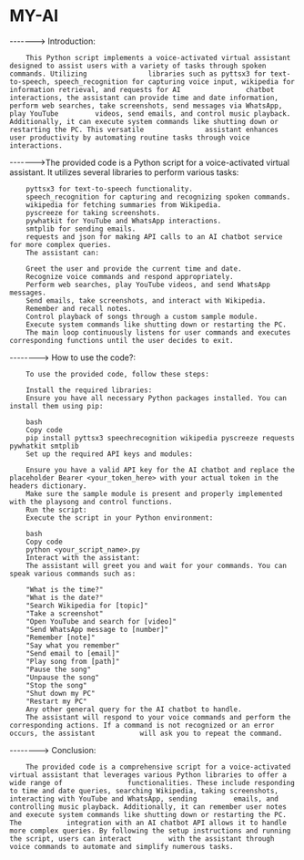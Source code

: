 # MY-AI
-------> Introduction:

        This Python script implements a voice-activated virtual assistant designed to assist users with a variety of tasks through spoken commands. Utilizing               libraries such as pyttsx3 for text-to-speech, speech_recognition for capturing voice input, wikipedia for information retrieval, and requests for AI                chatbot interactions, the assistant can provide time and date information, perform web searches, take screenshots, send messages via WhatsApp, play YouTube         videos, send emails, and control music playback. Additionally, it can execute system commands like shutting down or restarting the PC. This versatile               assistant enhances user productivity by automating routine tasks through voice interactions.

------->The provided code is a Python script for a voice-activated virtual assistant. It utilizes several libraries to perform various tasks:

        pyttsx3 for text-to-speech functionality.
        speech_recognition for capturing and recognizing spoken commands.
        wikipedia for fetching summaries from Wikipedia.
        pyscreeze for taking screenshots.
        pywhatkit for YouTube and WhatsApp interactions.
        smtplib for sending emails.
        requests and json for making API calls to an AI chatbot service for more complex queries.
        The assistant can:
        
        Greet the user and provide the current time and date.
        Recognize voice commands and respond appropriately.
        Perform web searches, play YouTube videos, and send WhatsApp messages.
        Send emails, take screenshots, and interact with Wikipedia.
        Remember and recall notes.
        Control playback of songs through a custom sample module.
        Execute system commands like shutting down or restarting the PC.
        The main loop continuously listens for user commands and executes corresponding functions until the user decides to exit.

--------> How to use the code?:

        To use the provided code, follow these steps:
        
        Install the required libraries:
        Ensure you have all necessary Python packages installed. You can install them using pip:
        
        bash
        Copy code
        pip install pyttsx3 speechrecognition wikipedia pyscreeze requests pywhatkit smtplib
        Set up the required API keys and modules:
        
        Ensure you have a valid API key for the AI chatbot and replace the placeholder Bearer <your_token_here> with your actual token in the headers dictionary.
        Make sure the sample module is present and properly implemented with the playsong and control functions.
        Run the script:
        Execute the script in your Python environment:
        
        bash
        Copy code
        python <your_script_name>.py
        Interact with the assistant:
        The assistant will greet you and wait for your commands. You can speak various commands such as:
        
        "What is the time?"
        "What is the date?"
        "Search Wikipedia for [topic]"
        "Take a screenshot"
        "Open YouTube and search for [video]"
        "Send WhatsApp message to [number]"
        "Remember [note]"
        "Say what you remember"
        "Send email to [email]"
        "Play song from [path]"
        "Pause the song"
        "Unpause the song"
        "Stop the song"
        "Shut down my PC"
        "Restart my PC"
        Any other general query for the AI chatbot to handle.
        The assistant will respond to your voice commands and perform the corresponding actions. If a command is not recognized or an error occurs, the assistant           will ask you to repeat the command.
        
--------> Conclusion:

        The provided code is a comprehensive script for a voice-activated virtual assistant that leverages various Python libraries to offer a wide range of                functionalities. These include responding to time and date queries, searching Wikipedia, taking screenshots, interacting with YouTube and WhatsApp, sending         emails, and controlling music playback. Additionally, it can remember user notes and execute system commands like shutting down or restarting the PC. The           integration with an AI chatbot API allows it to handle more complex queries. By following the setup instructions and running the script, users can interact         with the assistant through voice commands to automate and simplify numerous tasks.
